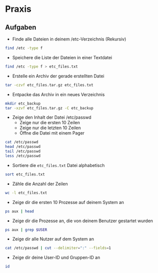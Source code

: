 # Praxis

## Aufgaben

- Finde alle Dateien in deinem /etc-Verzeichnis (Rekursiv)

```bash
find /etc -type f
```

- Speichere die Liste der Dateien in einer Textdatei

```bash
find /etc -type f > etc_files.txt
```

- Erstelle ein Archiv der gerade erstellten Datei

```bash
tar -czvf etc_files.tar.gz etc_files.txt
```

- Entpacke das Archiv in ein neues Verzeichnis

```bash
mkdir etc_backup
tar -xzvf etc_files.tar.gz -C etc_backup
```

- Zeige den Inhalt der Datei /etc/passwd
  - Zeige nur die ersten 10 Zeilen
  - Zeige nur die letzten 10 Zeilen
  - Öffne die Datei mit einem Pager

```bash
cat /etc/passwd
head /etc/passwd
tail /etc/passwd
less /etc/passwd
```

- Sortiere die `etc_files.txt` Datei alphabetisch

```bash
sort etc_files.txt
```

- Zähle die Anzahl der Zeilen

```bash
wc -l etc_files.txt
```

- Zeige dir die ersten 10 Prozesse auf deinem System an

```bash
ps aux | head
```

- Zeige dir die Prozesse an, die von deinem Benutzer gestartet wurden

```bash
ps aux | grep $USER
```

- Zeige dir alle Nutzer auf dem System an

```bash
cat /etc/passwd | cut --delimiter=":" --fields=1
```

- Zeige dir deine User-ID und Gruppen-ID an

```bash
id
```
